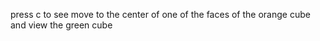  press c to see move to the center of one of the faces of the orange cube and view the green cube

